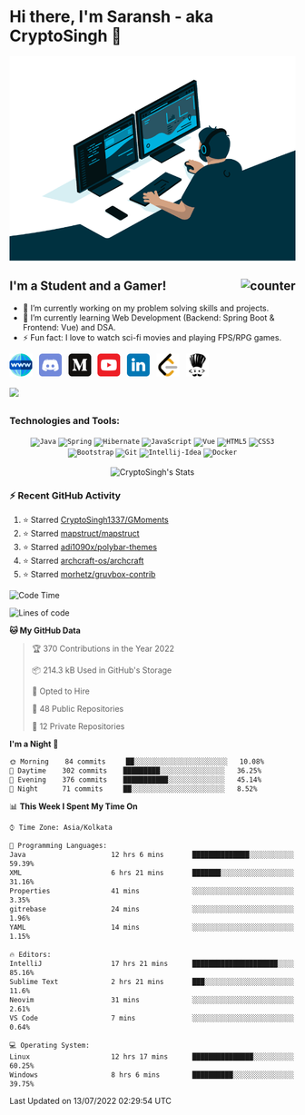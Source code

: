 # Hi there, I'm Saransh - aka CryptoSingh 👋

<div align="center">
<img src="https://github.com/CryptoSingh1337/CryptoSingh1337/blob/master/icons/code.gif" height="360px" width="640px" alt="gif"/>
</div>

## I'm a Student and a Gamer!<img src="https://komarev.com/ghpvc/?username=cryptosingh1337" alt="counter" align="right"/>

- 🔭 I’m currently working on my problem solving skills and projects.
- 🌱 I’m currently learning Web Development (Backend: Spring Boot & Frontend: Vue) and DSA.
- ⚡ Fun fact: I love to watch sci-fi movies and playing FPS/RPG games.

<a href="https://saranshkumar.me/" target="_blank"><img alt="website" height="40px" width="40px" src="./icons/world-wide-web.svg"/></a>&nbsp;&nbsp;
<a href="https://discord.gg/6efHuzv" target="_blank"><img alt="discord" height="40px" width="40px" src="https://raw.githubusercontent.com/edent/SuperTinyIcons/master/images/svg/discord.svg"/></a>&nbsp;&nbsp;
<a href="https://cryptosingh1337.medium.com/" target="_blank"><img alt="Medium" height="40px" width="40px" src="https://raw.githubusercontent.com/edent/SuperTinyIcons/master/images/svg/medium.svg"/></a>&nbsp;&nbsp;
<a href="https://youtube.com/cryptosingh" target="_blank"><img alt="youtube" height="40px" width="40px" src="https://raw.githubusercontent.com/edent/SuperTinyIcons/master/images/svg/youtube.svg"/></a>&nbsp;&nbsp;
<a href="https://linkedin.com/in/saransh-kumar-2k19/" target="_blank"><img alt="linkedin" height="40px" width="40px" src="https://raw.githubusercontent.com/edent/SuperTinyIcons/master/images/svg/linkedin.svg"/></a>&nbsp;&nbsp;
<a href="https://leetcode.com/cryptosingh/" target="_blank"><img alt="leetcode" height="40px" width="40px" src="./icons/leetcode.svg"/></a>&nbsp;&nbsp;
<a href="https://codechef.com/users/cryptosingh" target="_blank"><img alt="codechef" height="40px" width="40px" src="./icons/codechef.svg"/></a>
<br>
<br>
<a href="https://github.com/CryptoSingh1337/cryptosingh1337.github.io/raw/master/static/resume/SaranshKumar-Resume.pdf" download>![](https://img.shields.io/badge/Download-R%C3%A9sum%C3%A9-blue?style=plastic)</a>

##

### Technologies and Tools:

<div align="center">
<code><img alt="Java" height="40px" width="40px" src="https://raw.githubusercontent.com/tomchen/stack-icons/master/logos/java.svg" title="Java"/></code>
<code><img alt="Spring" height="40px" width="40px" src="https://raw.githubusercontent.com/tomchen/stack-icons/master/logos/spring.svg" title="Spring"/></code>
<code><img alt="Hibernate" height="40px" width="40px" src="https://raw.githubusercontent.com/tomchen/stack-icons/master/logos/hibernate.svg" title="Hibernate"/></code>
<code><img alt="JavaScript" height="40px" width="40px" src="https://raw.githubusercontent.com/tomchen/stack-icons/master/logos/javascript.svg" title="JavaScript"/></code>
<code><img alt="Vue" height="40px" width="40px" src="https://raw.githubusercontent.com/tomchen/stack-icons/master/logos/vue.svg" title="Vue 3"/></code>
<code><img alt="HTML5" height="40px" width="40px" src="https://raw.githubusercontent.com/tomchen/stack-icons/master/logos/html-5.svg" title="HTML5"/></code>
<code><img alt="CSS3" height="40px" width="40px" src="https://raw.githubusercontent.com/tomchen/stack-icons/master/logos/css-3.svg" title="CSS3"/></code>
<code><img alt="Bootstrap" height="40px" width="40px" src="https://raw.githubusercontent.com/tomchen/stack-icons/master/logos/bootstrap.svg" title="Bootstrap"/></code>
<code><img alt="Git" height="40px" width="40px" src="https://raw.githubusercontent.com/tomchen/stack-icons/master/logos/git-icon.svg" title="Git"/></code>
<code><img alt="Intellij-Idea" height="40px" width="40px" src="https://raw.githubusercontent.com/tomchen/stack-icons/master/logos/intellij-idea.svg" title="Intellij-IDEA"/></code>
<code><img alt="Docker" height="40px" width="40px" src="https://raw.githubusercontent.com/tomchen/stack-icons/master/logos/docker-icon.svg" title="Docker"/></code>
</div>
<br>
<div align="center">
<img  alt="CryptoSingh's Stats" src="https://github-readme-stats-clone.vercel.app/api?username=CryptoSingh1337&show_icons=true&bg_color=FFFFFF&title_color=003140&icon_color=003140&text_color=0486AA" title="Stats"/>
</div>

### ⚡ Recent GitHub Activity

<!--RECENT_ACTIVITY:start-->

1. ⭐ Starred [CryptoSingh1337/GMoments](https://github.com/CryptoSingh1337/GMoments)
2. ⭐ Starred [mapstruct/mapstruct](https://github.com/mapstruct/mapstruct)
3. ⭐ Starred [adi1090x/polybar-themes](https://github.com/adi1090x/polybar-themes)
4. ⭐ Starred [archcraft-os/archcraft](https://github.com/archcraft-os/archcraft)
5. ⭐ Starred [morhetz/gruvbox-contrib](https://github.com/morhetz/gruvbox-contrib)
<!--RECENT_ACTIVITY:end-->

<!--START_SECTION:waka-->
![Code Time](http://img.shields.io/badge/Code%20Time-1%2C003%20hrs%2057%20mins-blue)

![Lines of code](https://img.shields.io/badge/From%20Hello%20World%20I%27ve%20Written-292%20Thousand%20lines%20of%20code-blue)

**🐱 My GitHub Data** 

> 🏆 370 Contributions in the Year 2022
 > 
> 📦 214.3 kB Used in GitHub's Storage 
 > 
> 💼 Opted to Hire
 > 
> 📜 48 Public Repositories 
 > 
> 🔑 12 Private Repositories  
 > 
**I'm a Night 🦉** 

```text
🌞 Morning    84 commits     ██░░░░░░░░░░░░░░░░░░░░░░░   10.08% 
🌆 Daytime    302 commits    █████████░░░░░░░░░░░░░░░░   36.25% 
🌃 Evening    376 commits    ███████████░░░░░░░░░░░░░░   45.14% 
🌙 Night      71 commits     ██░░░░░░░░░░░░░░░░░░░░░░░   8.52%

```


📊 **This Week I Spent My Time On** 

```text
⌚︎ Time Zone: Asia/Kolkata

💬 Programming Languages: 
Java                     12 hrs 6 mins       ██████████████░░░░░░░░░░░   59.39% 
XML                      6 hrs 21 mins       ███████░░░░░░░░░░░░░░░░░░   31.16% 
Properties               41 mins             ░░░░░░░░░░░░░░░░░░░░░░░░░   3.35% 
gitrebase                24 mins             ░░░░░░░░░░░░░░░░░░░░░░░░░   1.96% 
YAML                     14 mins             ░░░░░░░░░░░░░░░░░░░░░░░░░   1.15%

🔥 Editors: 
IntelliJ                 17 hrs 21 mins      █████████████████████░░░░   85.16% 
Sublime Text             2 hrs 21 mins       ███░░░░░░░░░░░░░░░░░░░░░░   11.6% 
Neovim                   31 mins             ░░░░░░░░░░░░░░░░░░░░░░░░░   2.61% 
VS Code                  7 mins              ░░░░░░░░░░░░░░░░░░░░░░░░░   0.64%

💻 Operating System: 
Linux                    12 hrs 17 mins      ███████████████░░░░░░░░░░   60.25% 
Windows                  8 hrs 6 mins        ██████████░░░░░░░░░░░░░░░   39.75%

```


 Last Updated on 13/07/2022 02:29:54 UTC
<!--END_SECTION:waka-->

